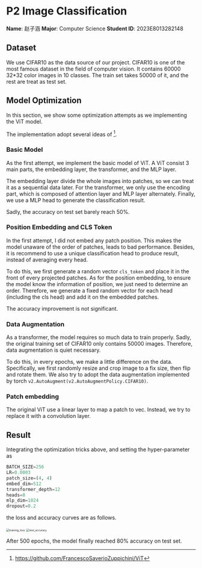 # P2 Image Classification

**Name**: 赵子涵
**Major**: Computer Science
**Student ID**: 2023E8013282148

## Dataset

We use CIFAR10 as the data source of our project. CIFAR10 is one of the most famous dataset in the field of computer vision. It contains 60000 32*32 color images in 10 classes. The train set takes 50000 of it, and the rest are treat as test set.

## Model Optimization

In this section, we show some optimization attempts as we implementing the ViT model.

The implementation adopt several ideas of [^1].

### Basic Model

As the first attempt, we implement the basic model of ViT. A ViT consist 3 main parts, the embedding layer, the transformer, and the MLP layer.

The embedding layer divide the whole images into patches, so we can treat it as a sequential data later. For the  transformer, we only use the encoding part, which is composed of attention layer and MLP layer alternately. Finally, we use a MLP head to generate the classification result.

Sadly, the accuracy on test set barely reach 50%.

### Position Embedding and CLS Token

In the first attempt, I did not embed any patch position. This makes the model unaware of the order of patches, leads to bad performance. Besides, it is recommend to use a unique classification head to produce result, instead of averaging every head.

To do this, we first generate a random vector `cls_token` and place it in the front of every projected patches. As for the position embedding, to ensure the model know the information of position, we just need to determine an order. Therefore, we generate a fixed random vector for each head (including the cls head) and add it on the embedded patches.

The accuracy improvement is not significant.

### Data Augmentation

As a transformer, the model requires so much data to train properly. Sadly, the original training set of CIFAR10 only contains 50000 images. Therefore, data augmentation is quiet necessary.

To do this, in every epochs, we make a little difference on the data. Specifically, we first randomly resize and crop image to a fix size, then flip and rotate them. We also try to adopt the data augmentation implemented by torch `v2.AutoAugment(v2.AutoAugmentPolicy.CIFAR10)`.

### Patch embedding

The original ViT use a linear layer to map a patch to vec. Instead, we try to replace it with a convolution layer.

## Result

Integrating the optimization tricks above, and setting the hyper-parameter as

```python
BATCH_SIZE=256
LR=0.0003
patch_size=(4, 4)
embed_dim=512
transformer_depth=12
heads=8
mlp_dim=1024
dropout=0.2
```

the loss and accuracy curves are as follows.

<img src="C:\Users\vv\Desktop\Archives\Master\Deep Learning\Projects\P2 Image Classification\doc\pic\training_loss.png" alt="training_loss" style="zoom:50%;" />

<img src="C:\Users\vv\Desktop\Archives\Master\Deep Learning\Projects\P2 Image Classification\doc\pic\test_accuracy.png" alt="test_accuracy" style="zoom:50%;" />

After 500 epochs, the model finally reached 80% accuracy on test set.

[^1]: https://github.com/FrancescoSaverioZuppichini/ViT